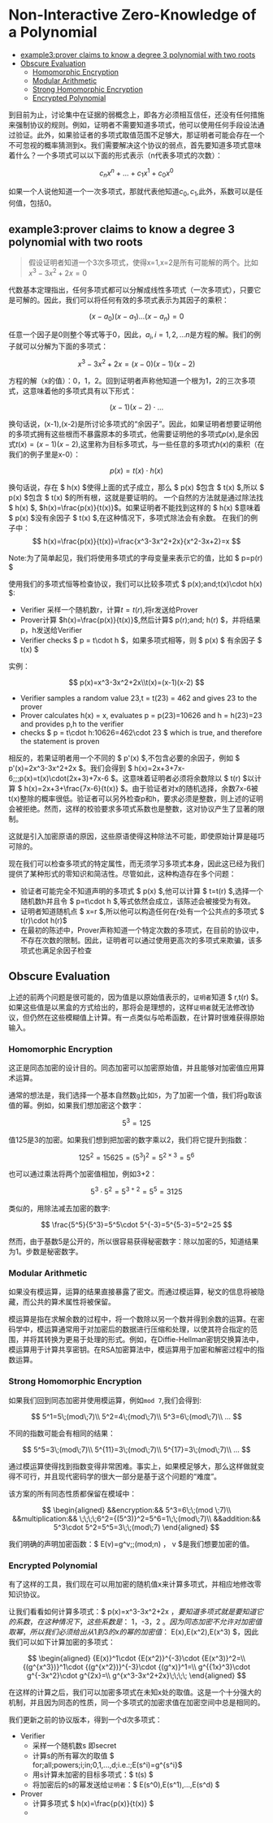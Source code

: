 # Non-Interactive Zero-Knowledge of a Polynomial

<!-- @import "[TOC]" {cmd="toc" depthFrom=2 depthTo=4 orderedList=false} -->

<!-- code_chunk_output -->

- [example3:prover claims to know a degree 3 polynomial with two roots](#example3prover-claims-to-know-a-degree-3-polynomial-with-two-roots)
- [Obscure Evaluation](#obscure-evaluation)
  - [Homomorphic Encryption](#homomorphic-encryption)
  - [Modular Arithmetic](#modular-arithmetic)
  - [Strong Homomorphic Encryption](#strong-homomorphic-encryption)
  - [Encrypted Polynomial](#encrypted-polynomial)

<!-- /code_chunk_output -->


到目前为止，讨论集中在证据的弱概念上，即各方必须相互信任，还没有任何措施来强制协议的规则。例如，证明者不需要知道多项式，他可以使用任何手段设法通过验证。此外，如果验证者的多项式取值范围不足够大，那证明者可能会存在一个不可忽视的概率猜测到x。我们需要解决这个协议的弱点，首先要知道多项式意味着什么？一个多项式可以以下面的形式表示（n代表多项式的次数）：

$$
c_nx^n+...+c_1x^1+c_0x^0
$$

如果一个人说他知道一个一次多项式，那就代表他知道$c_0,c_1$,此外，系数可以是任何值，包括0。

## example3:prover claims to know a degree 3 polynomial with two roots

> 假设证明者知道一个3次多项式，使得x=1,x=2是所有可能解的两个。比如$x^3-3x^2+2x=0$

代数基本定理指出，任何多项式都可以分解成线性多项式（一次多项式），只要它是可解的。因此，我们可以将任何有效的多项式表示为其因子的乘积：

$$
(x-a_0)(x-a_1)...(x-a_n)=0
$$

任意一个因子是0则整个等式等于0，因此，$a_i,i=1,2,...n$是方程的解。我们的例子就可以分解为下面的多项式：

$$
x^3-3x^2+2x=(x-0)(x-1)(x-2)
$$

方程的解（x的值）：0，1，2。回到证明者声称他知道一个根为1，2的三次多项式，这意味着他的多项式具有以下形式：

$$
(x-1)(x-2)\cdot...
$$

换句话说，(x-1),(x-2)是所讨论多项式的“余因子”。因此，如果证明者想要证明他的多项式拥有这些根而不暴露原本的多项式，他需要证明他的多项式$p(x)$,是余因式$t(x)=(x-1)(x-2)$,这里称为目标多项式，与一些任意的多项式$h(x)$的乘积（在我们的例子里是x-0）：

$$
p(x)=t(x)\cdot h(x)
$$

换句话说，存在 $ h(x) $使得上面的式子成立，那么 $ p(x) $包含 $ t(x) $,所以 $ p(x) $包含 $ t(x) $的所有根，这就是要证明的。
一个自然的方法就是通过除法找 $ h(x) $, $h(x)=\frac{p(x)}{t(x)}$。如果证明者不能找到这样的 $ h(x) $意味着 $ p(x) $没有余因子 $ t(x) $,在这种情况下，多项式除法会有余数。
在我们的例子中：
$$
h(x)=\frac{p(x)}{t(x)}=\frac{x^3-3x^2+2x}{x^2-3x+2}=x
$$

Note:为了简单起见，我们将使用多项式的字母变量来表示它的值，比如 $ p=p(r) $

使用我们的多项式恒等检查协议，我们可以比较多项式 $ p(x)\;and\;t(x)\cdot h(x) $:
- Verifier 采样一个随机数r，计算$t=t(r)$,将r发送给Prover
- Prover计算 $h(x)=\frac{p(x)}{t(x)}$,然后计算$ p(r)\;and\; h(r) $，并将结果p，h发送给Verifier
- Verifier checks $ p = t\cdot h $，如果多项式相等，则 $ p(x) $ 有余因子 $ t(x) $

实例：

$$
p(x)=x^3-3x^2+2x\\t(x)=(x-1)(x-2)
$$
- Verifier samples a random value 23,t = t(23) = 462 and gives 23 to the prover
- Prover calculates h(x) = x, evaluates p = p(23)=10626 and h = h(23)=23 and provides p,h to the verifier
- checks $ p = t\cdot h:10626=462\cdot 23 $ which is true, and therefore the statement is proven

相反的，若果证明者用一个不同的 $ p'(x) $,不包含必要的余因子，例如 $ p'(x)=2x^3-3x^2+2x $。我们会得到 $ h(x)=2x+3+7x-6;\;\;p(x)=t(x)\cdot(2x+3)+7x-6 $。这意味着证明者必须将余数除以 $ t(r) $以计算 $ h(x)=2x+3+\frac{7x-6}{t(x)} $。由于验证者对x的随机选择，余数7x-6被t(x)整除的概率很低。验证者可以另外检查p和h，要求必须是整数，则上述的证明会被拒绝。然而，这样的校验要求多项式系数也是整数，这对协议产生了显著的限制。

这就是引入加密原语的原因，这些原语使得这种除法不可能，即使原始计算是碰巧可除的。

现在我们可以检查多项式的特定属性，而无须学习多项式本身，因此这已经为我们提供了某种形式的零知识和简洁性。尽管如此，这种构造存在多个问题：

* 验证者可能完全不知道声明的多项式 $ p(x) $,他可以计算 $ t=t(r) $,选择一个随机数h并且令 $ p=t\cdot h $,等式依然会成立，该陈述会被接受为有效。
* 证明者知道随机点 $ x=r $,所以他可以构造任何在r处有一个公共点的多项式 $ t(r)\cdot h(r)$
* 在最初的陈述中，Prover声称知道一个特定次数的多项式，在目前的协议中，不存在次数的限制。因此，证明者可以通过使用更高次的多项式来欺骗，该多项式也满足余因子检查

## Obscure Evaluation

上述的前两个问题是很可能的，因为值是以原始值表示的，`证明者`知道 $ r,t(r) $。如果这些值是以黑盒的方式给出的，那将会是理想的，这样`证明者`就无法修改协议，但仍然在这些模糊值上计算。有一点类似与哈希函数，在计算时很难获得原始输入。

### Homomorphic Encryption

这正是同态加密的设计目的。同态加密可以加密原始值，并且能够对加密值应用算术运算。

通常的想法是，我们选择一个基本自然数`g`比如`5`，为了加密一个值，我们将g取该值的幂。例如，如果我们想加密这个数字：

$$
5^3=125
$$

值125是3的加密。如果我们想到把加密的数字乘以2，我们将它提升到指数：

$$
125^2=15625={(5^{3})}^2=5^{2\times 3}=5^6
$$

也可以通过乘法将两个加密值相加，例如3+2：

$$
5^3\cdot 5^2=5^{3+2}=5^5=3125
$$

类似的，用除法减去加密的数字:

$$
\frac{5^5}{5^3}=5^5\cdot 5^{-3}=5^{5-3}=5^2=25
$$

然而，由于基数5是公开的，所以很容易获得秘密数字：除以加密的5，知道结果为1。步数是秘密数字。

### Modular Arithmetic

如果没有模运算，运算的结果直接暴露了密文。而通过模运算，秘文的信息将被隐藏，而公共的算术属性将被保留。

模运算是指在求解余数的过程中，将一个数除以另一个数并得到余数的运算。在密码学中，模运算通常用于对加密后的数据进行压缩和处理，以使其符合指定的范围，并将其转换为更易于处理的形式。例如，在Diffie-Hellman密钥交换算法中，模运算用于计算共享密钥。在RSA加密算法中，模运算用于加密和解密过程中的指数运算。

### Strong Homomorphic Encryption

如果我们回到同态加密并使用模运算，例如`mod 7`,我们会得到:

$$
5^1=5\;(mod\;7)\\
5^2=4\;(mod\;7)\\
5^3=6\;(mod\;7)\\
...
$$

不同的指数可能会有相同的结果：

$$
5^5=3\;(mod\;7)\\
5^{11}=3\;(mod\;7)\\
5^{17}=3\;(mod\;7)\\
...
$$

通过模运算使得找到指数变得非常困难。事实上，如果模足够大，那么这样做就变得不可行，并且现代密码学的很大一部分是基于这个问题的“难度”。

该方案的所有同态性质都保留在模域中：

$$
\begin{aligned}
&&encryption:&& 5^3=6\;\;(mod \;7)\\
&&multiplication:&& \;\;\;\;6^2={(5^3)}^2=5^6=1\;\;(mod\;7)\\
&&addition:&& 5^3\cdot 5^2=5^5=3\;\;(mod\;7)
\end{aligned}
$$

我们明确的声明加密函数：$ E(v)=g^v\;\;(mod\;n) $，$ v $是我们想要加密的值。

### Encrypted Polynomial

有了这样的工具，我们现在可以用加密的随机值x来计算多项式，并相应地修改零知识协议。

让我们看看如何计算多项式：$ p(x)=x^3-3x^2+2x $，要知道多项式就是要知道它的系数，在这种情况下，这些系数是：$ 1，-3，2 $。因为同态加密不允许对加密值取幂，所以我们必须给出从1到3的x的幂的加密值：$ E(x),E(x^2),E(x^3) $，因此我们可以如下计算加密的多项式：

$$
\begin{aligned}
{E(x)}^1\cdot {E(x^2)}^{-3}\cdot {E(x^3)}^2=\\
{(g^{x^3})}^1\cdot {(g^{x^2})}^{-3}\cdot {(g^x)}^1=\\
g^{{1x}^3}\cdot g^{-3x^2}\cdot g^{2x}=\\
g^{x^3-3x^2+2x}\;\;\;\;
\end{aligned}
$$

在这样的计算之后，我们可以加密多项式在未知x处的取值。这是一个十分强大的机制，并且因为同态的性质，同一个多项式的加密求值在加密空间中总是相同的。

我们更新之前的协议版本，得到一个d次多项式：

* Verifier
    - 采样一个随机数s 即secret
    - 计算s的所有幂次的取值 $ for\;all\;powers\;i\;in\;0,1,...,d\;i.e.:\;E(s^i)=g^{s^i}$
    - 用s计算未加密的目标多项式：$ t(s) $
    - 将加密后的s的幂发送给`证明者`：$ E(s^0),E(s^1),...,E(s^d) $
* Prover
    - 计算多项式 $ h(x)=\frac{p(x)}{t(x)} $
    - 